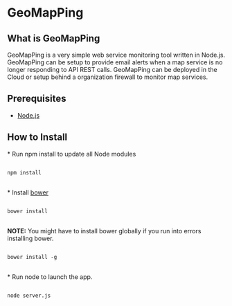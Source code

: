 GeoMapPing
==========

<h2>What is GeoMapPing </h2>

GeoMapPing is a very simple web service monitoring tool written in Node.js.  GeoMapPing can be setup to provide email alerts when a map service is no longer responding to API REST calls.  GeoMapPing can be deployed in the Cloud or setup behind a organization firewall to monitor map services.  

<h2>Prerequisites</h2>

* <a href="http://nodejs.org/download/">Node.js</a>


<h2>How to Install</h2>
* Run npm install to update all Node modules
<pre>
<code>
npm install
</code>
</pre>
* Install <a href="https://github.com/bower/bower">bower</a>
<pre>
<code>
bower install
</code>
</pre>
<B>NOTE:</B> You might have to install bower globally if you run into errors installing bower.
<pre>
<code>
bower install -g
</code>
</pre>
* Run node to launch the app.
<pre>
<code>
node server.js
</code>
</pre>
